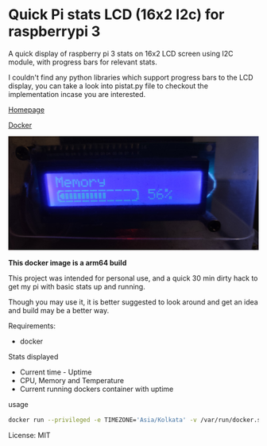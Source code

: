 # Quick Pi stats LCD (16x2 I2c) for raspberrypi 3
A quick display of raspberry pi 3 stats on 16x2 LCD screen using I2C module, with progress bars for relevant stats.

I couldn't find any python libraries which support progress bars to the LCD display, you can take a look into pistat.py file to checkout the implementation incase you are interested.

[Homepage](https://github.com/anaganisk/pistats)

[Docker](https://hub.docker.com/repository/docker/anaganisk/pistats)

![LCD Screen image](https://raw.githubusercontent.com/anaganisk/pistats/master/screen.jpg)

**This docker image is a arm64 build**

This project was intended for personal use, and a quick 30 min dirty hack to get my pi with basic stats up and running.

Though you may use it, it is better suggested to look around and get an idea and build may be a better way.

Requirements:
 - docker

Stats displayed
 - Current time - Uptime
 - CPU, Memory and Temperature
 - Current running dockers container with uptime

usage
```bash
docker run --privileged -e TIMEZONE='Asia/Kolkata' -v /var/run/docker.sock:/var/run/docker.sock --name=pistats --restart unless-stopped -d anaganisk/pistats:0.0.1
```

License:
MIT